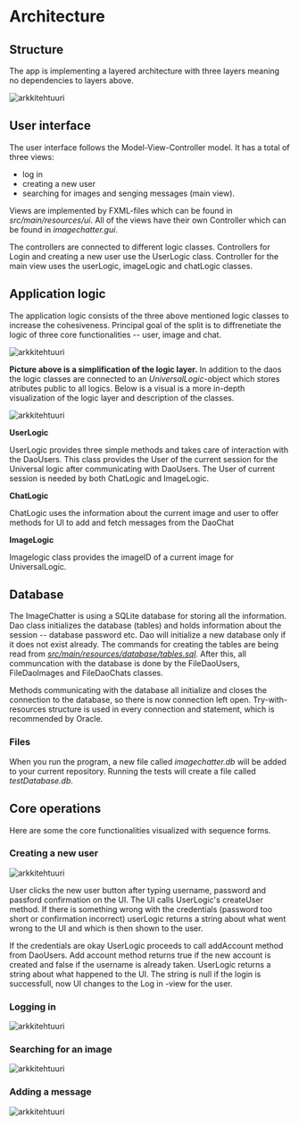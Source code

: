 # Architecture

## Structure

The app is implementing a layered architecture with three layers meaning no dependencies to layers above.

![arkkitehtuuri](https://github.com/kallioaa/ot-harjoitustyo/blob/master/dokumentaatio/pictures/rakenne1.png?raw=true)


## User interface

The user interface follows the Model-View-Controller model. It has a total of three views:

- log in
- creating a new user
- searching for images and senging messages (main view).

Views are implemented by FXML-files which can be found in *src/main/resources/ui*. All of the views have their own Controller which can be found in *imagechatter.gui*.

The controllers are connected to different logic classes. Controllers for Login and creating a new user use the UserLogic class. Controller for the main view uses the userLogic, imageLogic and chatLogic classes.


## Application logic

The application logic consists of the three above mentioned logic classes to increase the cohesiveness. Principal goal of the split is to diffrenetiate the logic of three core functionalities -- user, image and chat.

![arkkitehtuuri](https://github.com/kallioaa/ot-harjoitustyo/blob/master/dokumentaatio/pictures/Sovelluslogiikka1.png?raw=true)

**Picture above is a simplification of the logic layer.** In addition to the daos the logic classes are connected to an *UniversalLogic*-object which stores atributes public to all logics. Below is a visual is a more in-depth visualization of the logic layer and description of the classes.

![arkkitehtuuri](https://github.com/kallioaa/ot-harjoitustyo/blob/master/dokumentaatio/pictures/logicKuvaus.png?raw=true)

**UserLogic**

UserLogic provides three simple methods and takes care of interaction with the DaoUsers. This class provides the User of the current session for the Universal logic after communicating with DaoUsers. The User of current session is needed by both ChatLogic and ImageLogic.

**ChatLogic**

ChatLogic uses the information about the current image and user to offer methods for UI to add and fetch messages from the DaoChat

**ImageLogic**

Imagelogic class provides the imageID of a current image for UniversalLogic. 

## Database
 
The ImageChatter is using a SQLite database for storing all the information. Dao class initializes the database (tables) and holds information about the session -- database password etc. Dao will initialize a new database only if it does not exist already. The commands for creating the tables are being read from *[src/main/resources/database/tables.sql](https://github.com/kallioaa/ot-harjoitustyo/blob/master/ImageChatter/src/main/resources/imagechatter/database/tables.sql)*. After this, all communcation with the database is done by the FileDaoUsers, FileDaoImages and FileDaoChats classes.

Methods communicating with the database all initialize and closes the connection to the database, so there is now connection left open. Try-with-resources structure is used in every connection and statement, which is recommended by Oracle.

### Files

When you run the program, a new file called *imagechatter.db* will be added to your current repository. Running the tests will create a file called *testDatabase.db*.

## Core operations

Here are some the core functionalities visualized with sequence forms.

### Creating a new user

![arkkitehtuuri](https://github.com/kallioaa/ot-harjoitustyo/blob/master/dokumentaatio/pictures/newUserSequence.png?raw=true)

User clicks the new user button after typing username, password and passford confirmation on the UI. The UI calls UserLogic's createUser method. If there is something wrong with the credentials (password too short or confirmation incorrect) userLogic returns a string about what went wrong to the UI and which is then shown to the user. 

If the credentials are okay UserLogic proceeds to call addAccount method from DaoUsers. Add account method returns true if the new account is created and false if the username is already taken. UserLogic returns a string about what happened to the UI. The string is null if the login is successfull, now UI changes to the Log in -view for the user.

### Logging in 

![arkkitehtuuri](https://github.com/kallioaa/ot-harjoitustyo/blob/master/dokumentaatio/pictures/LoggingInv2.png)

### Searching for an image

![arkkitehtuuri](https://github.com/kallioaa/ot-harjoitustyo/blob/master/dokumentaatio/pictures/Searchingforapictureh.png)

### Adding a message

![arkkitehtuuri](https://github.com/kallioaa/ot-harjoitustyo/blob/master/dokumentaatio/pictures/AddMessage.png)


